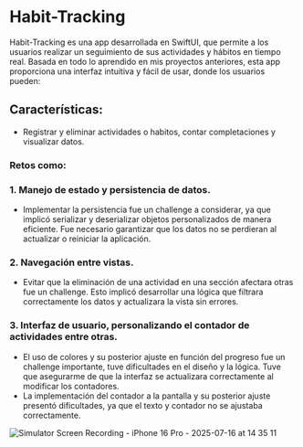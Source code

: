 # Habit-Tracking
Habit-Tracking es una app desarrollada en SwiftUI, que permite a los usuarios realizar un seguimiento de sus actividades y hábitos en tiempo real. Basada en todo lo aprendido en mis proyectos anteriores, esta app proporciona una interfaz intuitiva y fácil de usar, donde los usuarios pueden:

## Características:
- Registrar y eliminar actividades o habitos, contar completaciones y visualizar datos.
### Retos como:
### 1. Manejo de estado y persistencia de datos.
- Implementar la persistencia fue un challenge a considerar, ya que implicó serializar y deserializar objetos personalizados de manera eficiente. Fue necesario garantizar que los datos no se perdieran al actualizar o reiniciar la aplicación.
### 2. Navegación entre vistas.
- Evitar que la eliminación de una actividad en una sección afectara otras fue un challenge. Esto implicó desarrollar una lógica que filtrara correctamente los datos y actualizara la vista sin errores.
### 3. Interfaz de usuario, personalizando el contador de actividades entre otras.
- El uso de colores y su posterior ajuste en función del progreso fue un challenge importante, tuve dificultades en el diseño y la lógica. Tuve que asegurarme de que la interfaz se actualizara correctamente al modificar los contadores.
- La implementación del contador a la pantalla y su posterior ajuste presentó dificultades, ya que el texto y contador no se ajustaba correctamente.

![Simulator Screen Recording - iPhone 16 Pro - 2025-07-16 at 14 35 11](https://github.com/user-attachments/assets/95b439bd-71f6-4ec9-827a-06edf831a7c2)
